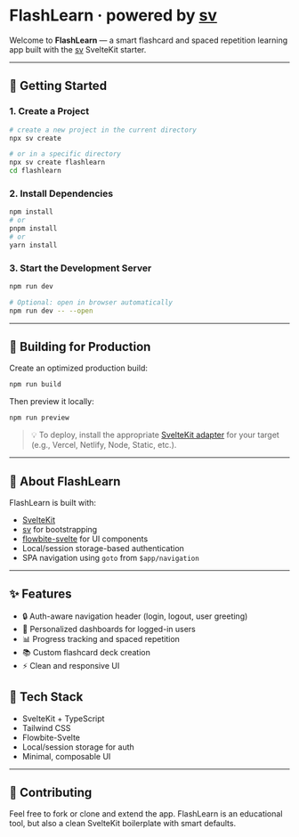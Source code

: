 # FlashLearn · powered by [sv](https://github.com/sveltejs/cli)

Welcome to **FlashLearn** — a smart flashcard and spaced repetition learning app built with the [sv](https://github.com/sveltejs/cli) SvelteKit starter.

---

## 🚀 Getting Started

### 1. Create a Project

```bash  
# create a new project in the current directory  
npx sv create

# or in a specific directory  
npx sv create flashlearn  
cd flashlearn
```
### 2. Install Dependencies

```bash  
npm install  
# or  
pnpm install  
# or  
yarn install
```
### 3. Start the Development Server

```bash  
npm run dev

# Optional: open in browser automatically  
npm run dev -- --open
```
---

## 🔨 Building for Production

Create an optimized production build:

```bash  
npm run build
```
Then preview it locally:

```bash  
npm run preview
```
> 💡 To deploy, install the appropriate [SvelteKit adapter](https://kit.svelte.dev/docs/adapters) for your target (e.g., Vercel, Netlify, Node, Static, etc.).

---

## 🧠 About FlashLearn

FlashLearn is built with:

- [SvelteKit](https://kit.svelte.dev/)
- [sv](https://github.com/sveltejs/cli) for bootstrapping
- [flowbite-svelte](https://flowbite-svelte.com/) for UI components
- Local/session storage-based authentication
- SPA navigation using `goto` from `$app/navigation`

---

## ✨ Features

- 🔒 Auth-aware navigation header (login, logout, user greeting)
- 🧠 Personalized dashboards for logged-in users
- 📊 Progress tracking and spaced repetition
- 📚 Custom flashcard deck creation
- ⚡ Clean and responsive UI

## 🧪 Tech Stack

- SvelteKit + TypeScript
- Tailwind CSS
- Flowbite-Svelte
- Local/session storage for auth
- Minimal, composable UI

---

## 🤝 Contributing

Feel free to fork or clone and extend the app. FlashLearn is an educational tool, but also a clean SvelteKit boilerplate with smart defaults.
